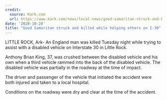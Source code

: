 ```yaml
---
credit:
  source: Kark.com
  url: https://www.kark.com/news/local-news/good-samaritan-struck-and-killed-while-helping-others-on-i-30/
date: '2020-10-28'
title: "Good Samaritan struck and killed while helping others on I-30"
---
```

LITTLE ROCK, Ark- An England man was killed Tuesday night while trying to assist with a disabled vehicle on Interstate 30 in Little Rock.

Anthony Brian King, 37, was crushed between the disabled vehicle and his own when a third vehicle rammed into the back of the disabled vehicle. The disabled vehicle was partially in the roadway at the time of impact.

The driver and passenger of the vehicle that initiated the accident were both injured and taken to a local hospital.

Conditions on the roadway were dry and clear at the time of the accident.

